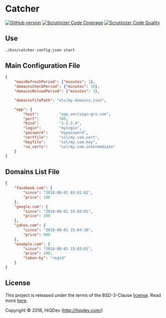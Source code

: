 # Catcher

[![GitHub version](https://badge.fury.io/gh/hiqdev%2Fcatcher.svg)](https://badge.fury.io/gh/hiqdev%2Fcatcher)
[![Scrutinizer Code Coverage](https://img.shields.io/scrutinizer/coverage/g/hiqdev/catcher.svg)](https://scrutinizer-ci.com/g/hiqdev/catcher/)
[![Scrutinizer Code Quality](https://img.shields.io/scrutinizer/g/hiqdev/catcher.svg)](https://scrutinizer-ci.com/g/hiqdev/catcher/)

## Use

```sh
./bin/catcher config.json start
```

## Main Configuration File

```json
{
    "mainRefreshPeriod": {"minutes": 1},
    "domainsCheckPeriod": {"minutes": 10},
    "domainsReloadPeriod": {"minutes": 3},

    "domainsFilePath": "etc/my-domains.json",

    "epp": {
        "host":         "epp.verisign-grs.com",
        "port":         700,
        "bind":         "1.2.3.4",
        "login":        "mylogin",
        "password":     "mypassword",
        "certfile":     "ssl/my.com.cert",
        "keyfile":      "ssl/my.com.key",
        "ca_certs":     "ssl/my.com.intermediate"
    }
}
```

## Domains List File

```json
{
    "facebook.com": {
        "since": "2018-08-01 01:01:01",
        "price": 100
    },
    "google.com": {
        "since": "2018-08-01 15:03:01",
        "price": 200
    },
    "yahoo.com": {
        "since": "3018-08-01 15:04:30",
        "price": 900
    },
    "example.com": {
        "since": "2018-08-01 15:03:01",
        "price": 200,
        "taken-by": "regid"
    }
}
```

## License

This project is released under the terms of the BSD-3-Clause [license](LICENSE).
Read more [here](http://choosealicense.com/licenses/bsd-3-clause).

Copyright © 2018, HiQDev (http://hiqdev.com/)
